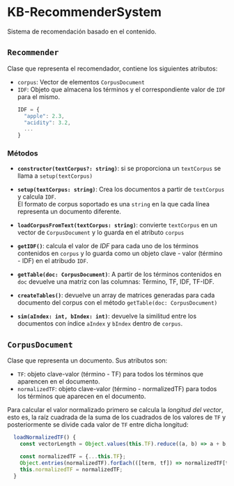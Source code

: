 # KB-RecommenderSystem
Sistema de recomendación basado en el contenido. 


## **`Recommender`**

Clase que representa el recomendador, contiene los siguientes atributos:  

* `corpus`: Vector de elementos `CorpusDocument`
* `IDF`: Objeto que almacena los términos y el correspondiente valor de `IDF` para el mismo.
  ```JavaScript
  IDF = {
    "apple": 2.3,
    "acidity": 3.2,
    ...
  }
  ```

### **Métodos**

* **`constructor(textCorpus?: string)`**: si se proporciona un `textCorpus` se llama a `setup(textCorpus)`


* **`setup(textCorpus: string)`**: Crea los documentos a partir de `textCorpus` y calcula `IDF`.  
El formato de corpus soportado es una `string` en la que cada línea representa un documento diferente.

* **`loadCorpusFromText(textCorpus: string)`**: convierte `textCorpus` en un vector de `CorpusDocument` y lo guarda en el atributo `corpus`

* **`getIDF()`**: calcula el valor de *IDF* para cada uno de los términos contenidos en `corpus` y lo guarda como un objeto clave - valor (término - IDF) en el atribudo `IDF`.

* **`getTable(doc: CorpusDocument)`**: A partir de los términos contenidos en `doc` devuelve una matriz con las  columnas: Término, TF, IDF, TF-IDF.

* **`createTables()`**: devuelve un array de matrices generadas para cada documento del corpus con el método `getTable(doc: CorpusDocument)`

* **`sim(aIndex: int, bIndex: int)`**: devuelve la similitud entre los documentos con índice `aIndex` y `bIndex` dentro de `corpus`.


## **`CorpusDocument`**
Clase que representa un documento. Sus atributos son:

* `TF`: objeto clave-valor (término - TF) para todos los términos que aparencen en el documento.
* `normalizedTF`: objeto clave-valor (término - normalizedTF) para todos los términos que aparecen en el documento. 
  
Para calcular el valor normalizado primero se calcula la *longitud del vector*, esto es, la raíz cuadrada de la suma de los cuadrados de los valores de `TF` y posteriormente se divide cada valor de `TF` entre dicha longitud:

```JavaScript
  loadNormalizedTF() {
    const vectorLength = Object.values(this.TF).reduce((a, b) => a + b, 0);

    const normalizedTF = {...this.TF};
    Object.entries(normalizedTF).forEach(([term, tf]) => normalizedTF[term] = tf / vectorLength);
    this.normalizedTF = normalizedTF;
  }
```



